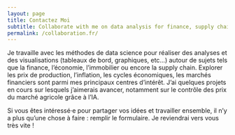 ```yaml
---
layout: page
title: Contactez Moi
subtitle: Collaborate with me on data analysis for finance, supply chain or real estate
permalink: /collaboration.fr/
---
```

<html lang="fr">
</html>

Je travaille avec les méthodes de data science pour réaliser des analyses et des visualisations (tableaux de bord, graphiques, etc…) autour de sujets tels que la finance, l’économie, l’immobilier ou encore la supply chain. Explorer les prix de production, l’inflation, les cycles économiques, les marchés financiers sont parmi mes principaux centres d’intérêt.  J’ai quelques projets en cours sur lesquels j’aimerais avancer, notamment sur le contrôle des prix du marché agricole grâce à l’IA.
<br />

Si vous êtes  intéressé·e pour partager vos idées et travailler ensemble, il n’y a plus qu’une chose à faire : remplir le formulaire. Je reviendrai vers vous très vite !

